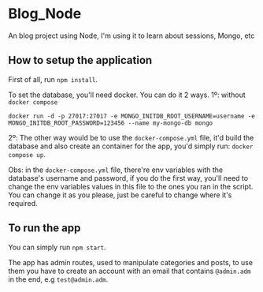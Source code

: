 # Blog_Node
An blog project using Node, I'm using it to learn about sessions, Mongo, etc
## How to setup the application
First of all, run `npm install`.

To set the database, you'll need docker. You can do it 2 ways.
1º: without `docker compose`
```
docker run -d -p 27017:27017 -e MONGO_INITDB_ROOT_USERNAME=username -e MONGO_INITDB_ROOT_PASSWORD=123456 --name my-mongo-db mongo
```
2º: The other way would be to use the `docker-compose.yml` file, it'd build the database and also create an container for the app, you'd simply run: `docker compose up`.

Obs: in the `docker-compose.yml` file, there're env variables with the database's username and password, if you do the first way, you'll need to change the env variables values in this file to the ones you ran in the script. You can change it as you please, just be careful to change where it's required.

## To run the app
You can simply run `npm start`.

The app has admin routes, used to manipulate categories and posts, to use them you have to create an account with an email that contains `@admin.adm` in the end, e.g `test@admin.adm`.